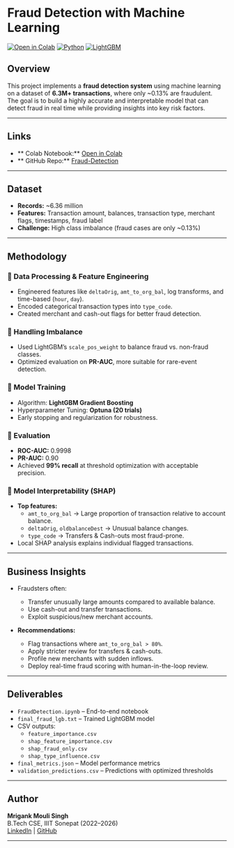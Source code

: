 # Fraud Detection with Machine Learning

[![Open in Colab](https://colab.research.google.com/assets/colab-badge.svg)](https://colab.research.google.com/drive/18PbvB_Cyeo6qE-MrDtuY6S8DrMt1NL3l?usp=sharing)
[![Python](https://img.shields.io/badge/Python–3.12-blue)](https://www.python.org/)
[![LightGBM](https://img.shields.io/badge/LightGBM-GradientBoosting-green)](https://lightgbm.readthedocs.io/)

## Overview
This project implements a **fraud detection system** using machine learning on a dataset of **6.3M+ transactions**, where only ~0.13% are fraudulent.  
The goal is to build a highly accurate and interpretable model that can detect fraud in real time while providing insights into key risk factors.

---

## Links
- ** Colab Notebook:** [Open in Colab](https://colab.research.google.com/drive/18PbvB_Cyeo6qE-MrDtuY6S8DrMt1NL3l?usp=sharing)  
- ** GitHub Repo:** [Fraud-Detection](https://github.com/Mrigank-Mouli-Singh/Fraud-Detection)

---

## Dataset
- **Records:** ~6.36 million  
- **Features:** Transaction amount, balances, transaction type, merchant flags, timestamps, fraud label  
- **Challenge:** High class imbalance (fraud cases are only ~0.13%)

---

## Methodology

### 🔹 Data Processing & Feature Engineering
- Engineered features like `deltaOrig`, `amt_to_org_bal`, log transforms, and time-based (`hour`, `day`).  
- Encoded categorical transaction types into `type_code`.  
- Created merchant and cash-out flags for better fraud detection.  

### 🔹 Handling Imbalance
- Used LightGBM’s `scale_pos_weight` to balance fraud vs. non-fraud classes.  
- Optimized evaluation on **PR-AUC**, more suitable for rare-event detection.  

### 🔹 Model Training
- Algorithm: **LightGBM Gradient Boosting**  
- Hyperparameter Tuning: **Optuna (20 trials)**  
- Early stopping and regularization for robustness.  

### 🔹 Evaluation
- **ROC-AUC:** 0.9998  
- **PR-AUC:** 0.90  
- Achieved **99% recall** at threshold optimization with acceptable precision.  

### 🔹 Model Interpretability (SHAP)
- **Top features:**  
  - `amt_to_org_bal` → Large proportion of transaction relative to account balance.  
  - `deltaOrig`, `oldbalanceDest` → Unusual balance changes.  
  - `type_code` → Transfers & Cash-outs most fraud-prone.  
- Local SHAP analysis explains individual flagged transactions.  

---

## Business Insights

- Fraudsters often:  
  - Transfer unusually large amounts compared to available balance.  
  - Use cash-out and transfer transactions.  
  - Exploit suspicious/new merchant accounts.  

- **Recommendations:**  
  - Flag transactions where `amt_to_org_bal > 80%`.  
  - Apply stricter review for transfers & cash-outs.  
  - Profile new merchants with sudden inflows.  
  - Deploy real-time fraud scoring with human-in-the-loop review.  

---

## Deliverables

- `FraudDetection.ipynb` – End-to-end notebook  
- `final_fraud_lgb.txt` – Trained LightGBM model  
- CSV outputs:  
  - `feature_importance.csv`  
  - `shap_feature_importance.csv`  
  - `shap_fraud_only.csv`  
  - `shap_type_influence.csv`  
- `final_metrics.json` – Model performance metrics  
- `validation_predictions.csv` – Predictions with optimized thresholds  

---

## Author
**Mrigank Mouli Singh**  
B.Tech CSE, IIIT Sonepat (2022–2026)  
[LinkedIn](https://www.linkedin.com/in/mrigank-mouli-singh/) | [GitHub](https://github.com/Mrigank-Mouli-Singh)  


---
